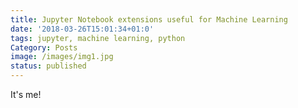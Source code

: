 ```yaml
---
title: Jupyter Notebook extensions useful for Machine Learning
date: '2018-03-26T15:01:34+01:0'
tags: jupyter, machine learning, python
Category: Posts
image: /images/img1.jpg
status: published
---
```


It's me!